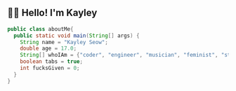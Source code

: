## 👋🏻 Hello! I'm Kayley 
<!--
**kayleyseow/kayleyseow** is a ✨ _special_ ✨ repository because its `README.md` (this file) appears on your GitHub profile.

Here are some ideas to get you started:

- 🔭 I’m currently working on ...
- 🌱 I’m currently learning ...
- 👯 I’m looking to collaborate on ...
- 🤔 I’m looking for help with ...
- 💬 Ask me about ...
- 📫 How to reach me: ...
- 😄 Pronouns: ...
- ⚡ Fun fact: ...
-->

<!---<a href="https://github.com/kayleyseow">
<img align="left" alt="Kayley Seow Github" width="24px" src="https://cdn.jsdelivr.net/npm/simple-icons@3.2.0/icons/github.svg" />
</a>
<a href="https://www.linkedin.com/in/kayleyseow/">
<img align="left" alt="Kayley Seow LinkedIN" width="24px" src="https://cdn.jsdelivr.net/npm/simple-icons@v3/icons/linkedin.svg" />
</a>
<a href="https://repl.it/@kayleyseow">
<img align="left" alt="Kayley Seow repl.it" width="24px" src="https://cdn.jsdelivr.net/npm/simple-icons@3.2.0/icons/repl-dot-it.svg" />
</a>
<a href="https://devpost.com/kayleyseow">
<img align="left" alt="Kayley Seow Devpost" width="24px" src="http://nealrs.github.io/devpost-follow-button/icon/devpost-512.png" />
</a>
<a href="https://www.kaggle.com/kayley">
<img align="left" alt="Kayley Seow Kaggle" width="24px" src="https://cdn.jsdelivr.net/npm/simple-icons@3.2.0/icons/kaggle.svg" />
</a>  

<br>  
-->

```java  
public class aboutMe{  
  public static void main(String[] args) {  
    String name = "Kayley Seow";
    double age = 17.0;
    String[] whoIAm = {"coder", "engineer", "musician", "feminist", "student"};
    boolean tabs = true;
    int fucksGiven = 0;
  }  
}  
```  
